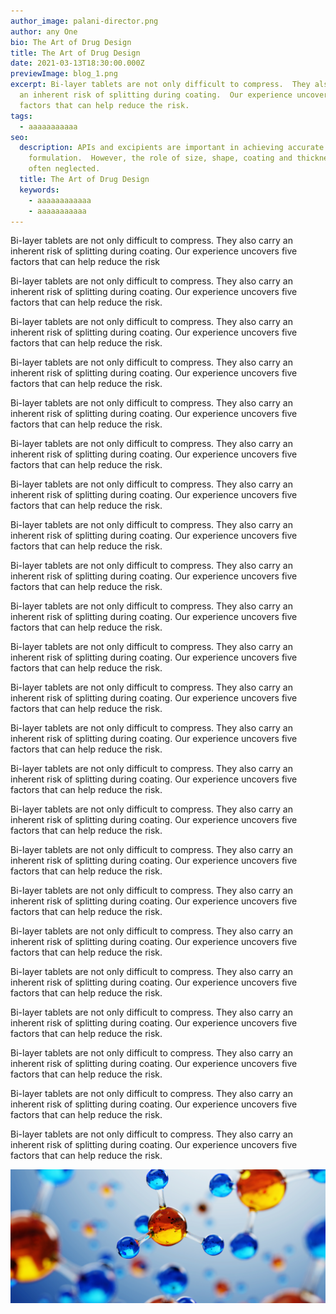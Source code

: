 ```yaml
---
author_image: palani-director.png
author: any One
bio: The Art of Drug Design
title: The Art of Drug Design
date: 2021-03-13T18:30:00.000Z
previewImage: blog_1.png
excerpt: Bi-layer tablets are not only difficult to compress.  They also carry
  an inherent risk of splitting during coating.  Our experience uncovers five
  factors that can help reduce the risk.
tags:
  - aaaaaaaaaaa
seo:
  description: APIs and excipients are important in achieving accurate molecular
    formulation.  However, the role of size, shape, coating and thickness is
    often neglected.
  title: The Art of Drug Design
  keywords:
    - aaaaaaaaaaaa
    - aaaaaaaaaaa
---
```

<!--StartFragment-->

Bi-layer tablets are not only difficult to compress. They also carry an inherent risk of splitting during coating. Our experience uncovers five factors that can help reduce the risk

<!--EndFragment--><!--StartFragment-->

Bi-layer tablets are not only difficult to compress. They also carry an inherent risk of splitting during coating. Our experience uncovers five factors that can help reduce the risk.

<!--EndFragment--><!--StartFragment-->

Bi-layer tablets are not only difficult to compress. They also carry an inherent risk of splitting during coating. Our experience uncovers five factors that can help reduce the risk.

<!--EndFragment--><!--StartFragment-->

Bi-layer tablets are not only difficult to compress. They also carry an inherent risk of splitting during coating. Our experience uncovers five factors that can help reduce the risk.

<!--EndFragment--><!--StartFragment-->

Bi-layer tablets are not only difficult to compress. They also carry an inherent risk of splitting during coating. Our experience uncovers five factors that can help reduce the risk.

<!--EndFragment--><!--StartFragment-->

Bi-layer tablets are not only difficult to compress. They also carry an inherent risk of splitting during coating. Our experience uncovers five factors that can help reduce the risk.

<!--EndFragment--><!--StartFragment-->

Bi-layer tablets are not only difficult to compress. They also carry an inherent risk of splitting during coating. Our experience uncovers five factors that can help reduce the risk.

<!--EndFragment--><!--StartFragment-->

Bi-layer tablets are not only difficult to compress. They also carry an inherent risk of splitting during coating. Our experience uncovers five factors that can help reduce the risk.

<!--EndFragment--><!--StartFragment-->

Bi-layer tablets are not only difficult to compress. They also carry an inherent risk of splitting during coating. Our experience uncovers five factors that can help reduce the risk.

<!--EndFragment--><!--StartFragment-->

Bi-layer tablets are not only difficult to compress. They also carry an inherent risk of splitting during coating. Our experience uncovers five factors that can help reduce the risk.

<!--EndFragment--><!--StartFragment-->

Bi-layer tablets are not only difficult to compress. They also carry an inherent risk of splitting during coating. Our experience uncovers five factors that can help reduce the risk.

<!--EndFragment--><!--StartFragment-->

Bi-layer tablets are not only difficult to compress. They also carry an inherent risk of splitting during coating. Our experience uncovers five factors that can help reduce the risk.

<!--EndFragment--><!--StartFragment-->

Bi-layer tablets are not only difficult to compress. They also carry an inherent risk of splitting during coating. Our experience uncovers five factors that can help reduce the risk.

<!--EndFragment--><!--StartFragment-->

Bi-layer tablets are not only difficult to compress. They also carry an inherent risk of splitting during coating. Our experience uncovers five factors that can help reduce the risk.

<!--EndFragment--><!--StartFragment-->

Bi-layer tablets are not only difficult to compress. They also carry an inherent risk of splitting during coating. Our experience uncovers five factors that can help reduce the risk.

<!--EndFragment--><!--StartFragment-->

Bi-layer tablets are not only difficult to compress. They also carry an inherent risk of splitting during coating. Our experience uncovers five factors that can help reduce the risk.

<!--EndFragment--><!--StartFragment-->

Bi-layer tablets are not only difficult to compress. They also carry an inherent risk of splitting during coating. Our experience uncovers five factors that can help reduce the risk.

<!--EndFragment--><!--StartFragment-->

Bi-layer tablets are not only difficult to compress. They also carry an inherent risk of splitting during coating. Our experience uncovers five factors that can help reduce the risk.

<!--EndFragment--><!--StartFragment-->

Bi-layer tablets are not only difficult to compress. They also carry an inherent risk of splitting during coating. Our experience uncovers five factors that can help reduce the risk.

<!--EndFragment--><!--StartFragment-->

Bi-layer tablets are not only difficult to compress. They also carry an inherent risk of splitting during coating. Our experience uncovers five factors that can help reduce the risk.

<!--EndFragment--><!--StartFragment-->

Bi-layer tablets are not only difficult to compress. They also carry an inherent risk of splitting during coating. Our experience uncovers five factors that can help reduce the risk.

<!--EndFragment--><!--StartFragment-->

Bi-layer tablets are not only difficult to compress. They also carry an inherent risk of splitting during coating. Our experience uncovers five factors that can help reduce the risk.

<!--EndFragment--><!--StartFragment-->

Bi-layer tablets are not only difficult to compress. They also carry an inherent risk of splitting during coating. Our experience uncovers five factors that can help reduce the risk.

<!--EndFragment-->

![image alt](fbanner.png "Image Title")
